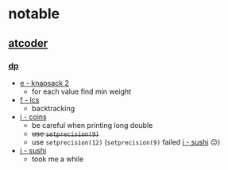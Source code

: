 # notable

## [atcoder](https://atcoder.jp/home)

### [dp](https://atcoder.jp/contests/dp/tasks)
- [e - knapsack 2](https://atcoder.jp/contests/dp/tasks/dp_e)
  - for each value find min weight
- [f - lcs](https://atcoder.jp/contests/dp/tasks/dp_f)
  - backtracking
- [i - coins](https://atcoder.jp/contests/dp/tasks/dp_i)
  - be careful when printing long double
  - ~~use `setprecision(9)`~~
  - use `setprecision(12)` (`setprecision(9)` failed [j - sushi](https://atcoder.jp/contests/dp/tasks/dp_j) :pensive:)
- [j - sushi](https://atcoder.jp/contests/dp/tasks/dp_j)
  - took me a while